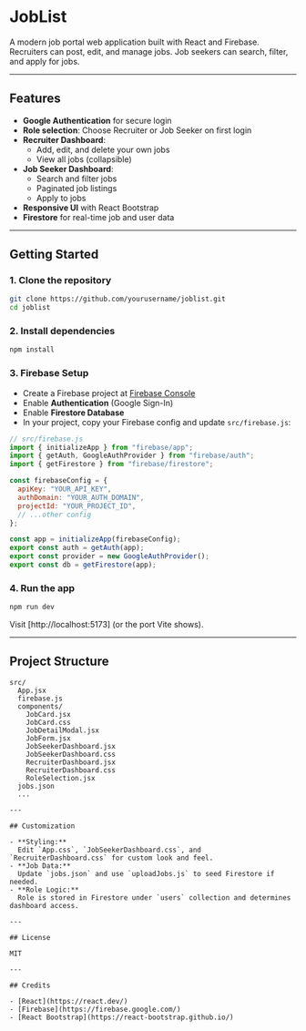 # JobList

A modern job portal web application built with React and Firebase.  
Recruiters can post, edit, and manage jobs. Job seekers can search, filter, and apply for jobs.

---

## Features

- **Google Authentication** for secure login
- **Role selection**: Choose Recruiter or Job Seeker on first login
- **Recruiter Dashboard**:  
  - Add, edit, and delete your own jobs  
  - View all jobs (collapsible)
- **Job Seeker Dashboard**:  
  - Search and filter jobs  
  - Paginated job listings  
  - Apply to jobs
- **Responsive UI** with React Bootstrap
- **Firestore** for real-time job and user data

---

## Getting Started

### 1. Clone the repository

```bash
git clone https://github.com/yourusername/joblist.git
cd joblist
```

### 2. Install dependencies

```bash
npm install
```

### 3. Firebase Setup

- Create a Firebase project at [Firebase Console](https://console.firebase.google.com/)
- Enable **Authentication** (Google Sign-In)
- Enable **Firestore Database**
- In your project, copy your Firebase config and update `src/firebase.js`:

```js
// src/firebase.js
import { initializeApp } from "firebase/app";
import { getAuth, GoogleAuthProvider } from "firebase/auth";
import { getFirestore } from "firebase/firestore";

const firebaseConfig = {
  apiKey: "YOUR_API_KEY",
  authDomain: "YOUR_AUTH_DOMAIN",
  projectId: "YOUR_PROJECT_ID",
  // ...other config
};

const app = initializeApp(firebaseConfig);
export const auth = getAuth(app);
export const provider = new GoogleAuthProvider();
export const db = getFirestore(app);
```

### 4. Run the app

```bash
npm run dev
```

Visit [http://localhost:5173] (or the port Vite shows).

---

## Project Structure

```
src/
  App.jsx
  firebase.js
  components/
    JobCard.jsx
    JobCard.css
    JobDetailModal.jsx
    JobForm.jsx
    JobSeekerDashboard.jsx
    JobSeekerDashboard.css
    RecruiterDashboard.jsx
    RecruiterDashboard.css
    RoleSelection.jsx
  jobs.json
  ...

---

## Customization

- **Styling:**  
  Edit `App.css`, `JobSeekerDashboard.css`, and `RecruiterDashboard.css` for custom look and feel.
- **Job Data:**  
  Update `jobs.json` and use `uploadJobs.js` to seed Firestore if needed.
- **Role Logic:**  
  Role is stored in Firestore under `users` collection and determines dashboard access.

---

## License

MIT

---

## Credits

- [React](https://react.dev/)
- [Firebase](https://firebase.google.com/)
- [React Bootstrap](https://react-bootstrap.github.io/)